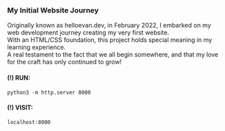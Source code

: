 ### My Initial Website Journey

Originally known as helloevan.dev, in February 2022, I embarked on my web development journey creating my very first website.<br/>
With an HTML/CSS foundation, this project holds special meaning in my learning experience.<br/>
A real testament to the fact that we all begin somewhere, and that my love for the craft has only continued to grow!

#### (!) RUN:
```python3 -m http.server 8000```<br/>
#### (!) VISIT: 
```localhost:8000```
